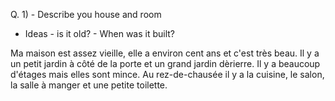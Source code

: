 Q. 1) - Describe you house and room
 - Ideas - is it old?
         - When was it built?

Ma maison est assez vieille, elle a environ cent ans et c'est très beau. Il y a un petit jardin à côté de la porte et un grand jardin dèrierre. Il y a beaucoup d'étages mais elles sont mince. Au rez-de-chausée il y a la cuisine, le salon, la salle à manger et une petite toilette.
